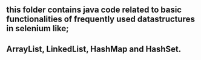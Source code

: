 ## this folder contains java code related to basic functionalities of frequently used datastructures in selenium like; 
## ArrayList, LinkedList, HashMap and HashSet.
